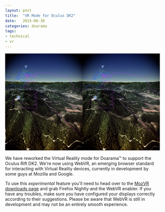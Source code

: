 ```yaml
---
layout: post
title:  "VR Mode for Oculus DK2"
date:   2015-06-30
categories: doarama
tags:
- technical
- vr
---
```


[]()

![VR Mode](/assets/2015-06-30-vr.jpg)

We have reworked the Virtual Reality mode for Doarama&trade; to support the Oculus Rift DK2. We're now using WebVR, an emerging browser standard for interacting with Virtual Reality devices, currently in development by some guys at Mozilla and Google.

To use this _experimental_ feature you'll need to head over to the [MozVR downloads page](http://mozvr.com/downloads/) and grab Firefox Nightly and the WebVR enabler. If you have any troubles, make sure you have configured your displays correctly according to their suggestions. Please be aware that WebVR is still in development and may not be an entirely smooth experience.